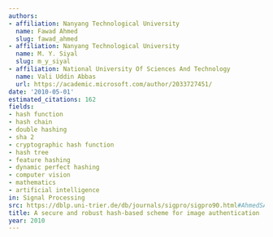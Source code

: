 ```yaml
---
authors:
- affiliation: Nanyang Technological University
  name: Fawad Ahmed
  slug: fawad_ahmed
- affiliation: Nanyang Technological University
  name: M. Y. Siyal
  slug: m_y_siyal
- affiliation: National University Of Sciences And Technology
  name: Vali Uddin Abbas
  url: https://academic.microsoft.com/author/2033727451/
date: '2010-05-01'
estimated_citations: 162
fields:
- hash function
- hash chain
- double hashing
- sha 2
- cryptographic hash function
- hash tree
- feature hashing
- dynamic perfect hashing
- computer vision
- mathematics
- artificial intelligence
in: Signal Processing
src: https://dblp.uni-trier.de/db/journals/sigpro/sigpro90.html#AhmedSA10
title: A secure and robust hash-based scheme for image authentication
year: 2010
---
```

